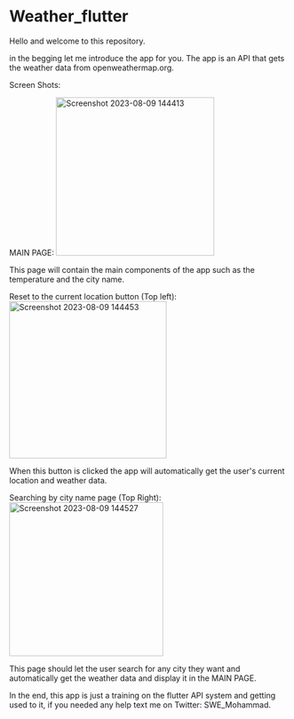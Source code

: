 # Weather_flutter

Hello and welcome to this repository.

in the begging let me introduce the app for you.
The app is an API that gets the weather data from openweathermap.org. 


Screen Shots:


MAIN PAGE: 
<img width="285" alt="Screenshot 2023-08-09 144413" src="https://github.com/MYMurtada/Weather_flutter/assets/118128637/7b011ead-8738-4e40-a504-45f104644e70">



This page will contain the main components of the app such as the temperature and the city name.


Reset to the current location button (Top left):
<img width="283" alt="Screenshot 2023-08-09 144453" src="https://github.com/MYMurtada/Weather_flutter/assets/118128637/04991cc0-28b5-4dec-b9bb-5e6a9cfad759">



When this button is clicked the app will automatically get the user's current location and weather data.


Searching by city name page (Top Right):
<img width="277" alt="Screenshot 2023-08-09 144527" src="https://github.com/MYMurtada/Weather_flutter/assets/118128637/f8f9cd01-14a4-4c04-8217-59736f377039">



This page should let the user search for any city they want and automatically get the weather data and display it in the MAIN PAGE.

In the end, this app is just a training on the flutter API system and getting used to it, if you needed any help text me on Twitter: SWE_Mohammad. 
